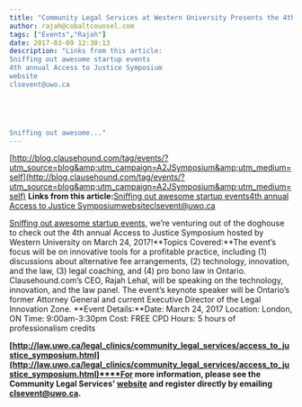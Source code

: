 ```yaml
---
title: "Community Legal Services at Western University Presents the 4th Annual Access to Justice Symposium on March 24, 2017"
author: rajah@cobaltcounsel.com
tags: ["Events","Rajah"]
date: 2017-03-09 12:30:13
description: "Links from this article:
Sniffing out awesome startup events
4th annual Access to Justice Symposium
website
clsevent@uwo.ca



 

Sniffing out awesome..."
---
```


[http://blog.clausehound.com/tag/events/?utm_source=blog&amp;utm_campaign=A2JSymposium&amp;utm_medium=self](http://blog.clausehound.com/tag/events/?utm_source=blog&amp;utm_campaign=A2JSymposium&amp;utm_medium=self)
**Links from this article:**[Sniffing out awesome startup events](http://blog.clausehound.com/tag/events/?utm_source=blog&amp;utm_campaign=A2JSymposium&amp;utm_medium=self)[4th annual Access to Justice Symposium](http://law.uwo.ca/legal_clinics/community_legal_services/access_to_justice_symposium.html)[website](http://law.uwo.ca/legal_clinics/community_legal_services/access_to_justice_symposium.html)[clsevent@uwo.ca](mailto:clsevent@uwo.ca)

 

[Sniffing out awesome startup events](http://blog.clausehound.com/tag/events/?utm_source=blog&amp;utm_campaign=A2JSymposium&amp;utm_medium=self), we’re venturing out of the doghouse to check out the 4th annual Access to Justice Symposium hosted by Western University on March 24, 2017!**Topics Covered:**The event’s focus will be on innovative tools for a profitable practice, including (1) discussions about alternative fee arrangements, (2) technology, innovation, and the law, (3) legal coaching, and (4) pro bono law in Ontario. Clausehound.com’s CEO, Rajah Lehal, will be speaking on the technology, innovation, and the law panel. The event’s keynote speaker will be Ontario’s former Attorney General and current Executive Director of the Legal Innovation Zone. **Event Details:**Date: March 24, 2017
Location: London, ON
Time: 9:00am-3:30pm
Cost: FREE
CPD Hours: 5 hours of professionalism credits

 

**[http://law.uwo.ca/legal_clinics/community_legal_services/access_to_justice_symposium.html](http://law.uwo.ca/legal_clinics/community_legal_services/access_to_justice_symposium.html)****For more information, please see the Community Legal Services' [website](http://law.uwo.ca/legal_clinics/community_legal_services/access_to_justice_symposium.html) and register directly by emailing [clsevent@uwo.ca](mailto:clsevent@uwo.ca).**

 